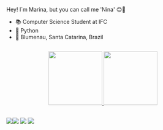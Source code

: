 Hey! I´m Marina, but you can call me 'Nina' 😊👋

- 📚 Computer Science Student at IFC 
- 🐍 Python
- 📍 Blumenau, Santa Catarina, Brazil

##


<div align="center">
  <a href="https://github.com/ninamacedos">
  <img height="140em" src="https://github-readme-stats.vercel.app/api?username=ninamacedos&show_icons=true&theme=dracula&include_all_commits=true&count_private=true"/>
  <img height="140em" src="https://github-readme-stats.vercel.app/api/top-langs/?username=ninamacedos&layout=compact&langs_count=7&theme=dracula"/>
</div>

##

<div>
 <a href="https://www.linkedin.com/in/marina-macedo-02b305194/" target="_blank"><img src="https://img.shields.io/badge/-LinkedIn-%230077B5?style=for-the-badge&logo=linkedin&logoColor=white"
   <a href = "macedomarina262@gmail.com"><img src="https://img.shields.io/badge/-Gmail-%23333?style=for-the-badge&logo=gmail&logoColor=white" target="_blank"></a>
  <a href="https://instagram.com/mar_macedos?igshid=YmMyMTA2M2Y="_blank"><img src="https://img.shields.io/badge/-Instagram-%23E4405F?style=for-the-badge&logo=instagram&logoColor=white" target="_blank"></a>
  <a href="" target="_blank"><img src="https://img.shields.io/badge/Discord-7289DA?style=for-the-badge&logo=discord&logoColor=white" target="_blank"></a> 
  
</div>  
  
  
  




